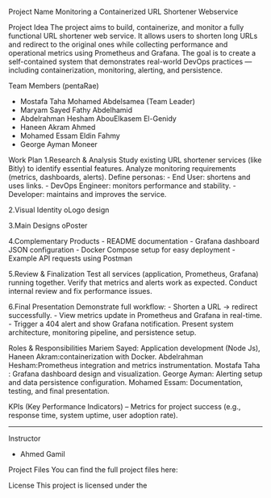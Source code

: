 Project Name
  Monitoring a Containerized URL Shortener Webservice

Project Idea
  The project aims to build, containerize, and monitor a fully functional URL shortener web service.
  It allows users to shorten long URLs and redirect to the original ones while collecting performance and operational metrics using Prometheus and Grafana.
  The goal is to create a self-contained system that demonstrates real-world DevOps practices — including containerization, monitoring, alerting, and persistence.

Team Members (pentaRae)
  - Mostafa Taha Mohamed Abdelsamea (Team Leader)
  - Maryam Sayed Fathy Abdelhamid
  - Abdelrahman Hesham AbouElkasem El-Genidy
  - Haneen Akram Ahmed
  - Mohamed Essam Eldin Fahmy
  - George Ayman Moneer

Work Plan
  1.Research & Analysis
     Study existing URL shortener services (like Bitly) to identify essential features.
     Analyze monitoring requirements (metrics, dashboards, alerts).
     Define personas:
      - End User: shortens and uses links.
      - DevOps Engineer: monitors performance and stability.
      - Developer: maintains and improves the service.
      
  2.Visual Identity
  oLogo design
  
  3.Main Designs
  oPoster
  
  4.Complementary Products
    - README documentation
    - Grafana dashboard JSON configuration
    - Docker Compose setup for easy deployment
    - Example API requests using Postman
  
  
  5.Review & Finalization
    Test all services (application, Prometheus, Grafana) running together.
    Verify that metrics and alerts work as expected.
    Conduct internal review and fix performance issues.
  
  6.Final Presentation
    Demonstrate full workflow:
      - Shorten a URL → redirect successfully.
      - View metrics update in Prometheus and Grafana in real-time.
      - Trigger a 404 alert and show Grafana notification.
    Present system architecture, monitoring pipeline, and persistence setup.

Roles & Responsibilities
  Mariem Sayed: Application development (Node Js), 
  Haneen Akram:containerization with Docker.
  Abdelrahman Hesham:Prometheus integration and metrics instrumentation.
  Mostafa Taha : Grafana dashboard design and visualization.
  George Ayman: Alerting setup and data persistence configuration.
  Mohamed Essam: Documentation, testing, and final presentation.


KPIs (Key Performance Indicators) – Metrics for project success (e.g., response time, system uptime, user adoption rate).

-----------


Instructor 
* Ahmed Gamil

Project Files
You can find the full project files here:

License
This project is licensed under the 

